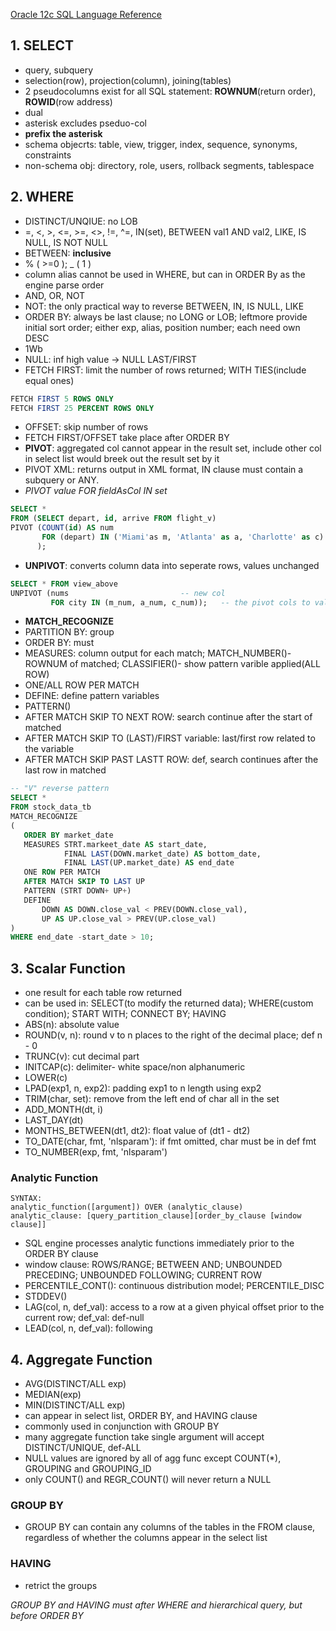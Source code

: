 [Oracle 12c SQL Language Reference](https://docs.oracle.com/database/121/SQLRF/toc.htm)

## 1. SELECT
- query, subquery
- selection(row), projection(column), joining(tables)
- 2 pseudocolumns exist for all SQL statement: **ROWNUM**(return order), **ROWID**(row address)
- dual
- asterisk excludes pseduo-col
- **prefix the asterisk**
- schema objecrts: table, view, trigger, index, sequence, synonyms, constraints
- non-schema obj: directory, role, users, rollback segments, tablespace

## 2. WHERE
- DISTINCT/UNQIUE: no LOB
- =, <, >, <=, >=, <>, !=, ^=, IN(set), BETWEEN val1 AND val2, LIKE, IS NULL, IS NOT NULL
- BETWEEN: **inclusive**
- % ( >=0 ); _ ( 1 )
- column alias cannot be used in WHERE, but can in ORDER By as the engine parse order
- AND, OR, NOT
- NOT: the only practical way to reverse BETWEEN, IN, IS NULL, LIKE
- ORDER BY: always be last clause; no LONG or LOB; leftmore provide initial sort order; either exp, alias, position number; each need own DESC
- 1Wb
- NULL: inf high value -> NULL LAST/FIRST
- FETCH FIRST: limit the number of rows returned; WITH TIES(include equal ones)
```sql
FETCH FIRST 5 ROWS ONLY
FETCH FIRST 25 PERCENT ROWS ONLY
```
- OFFSET: skip number of rows
- FETCH FIRST/OFFSET take place after ORDER BY
- **PIVOT**: aggregated col cannot appear in the result set, include other col in select list would breek out the result set by it
- PIVOT XML: returns output in XML format, IN clause must contain a subquery or ANY.
- *PIVOT value FOR fieldAsCol IN set*
```sql
SELECT * 
FROM (SELECT depart, id, arrive FROM flight_v)                          -- col need for pivot, or col to break down the result set
PIVOT (COUNT(id) AS num                                                 -- as values
       FOR (depart) IN ('Miami'as m, 'Atlanta' as a, 'Charlotte' as c)  -- col name
      );                                                                -- return 'Miami'_num, ....
```
- **UNPIVOT**: converts column data into seperate rows, values unchanged
```sql
SELECT * FROM view_above
UNPIVOT (nums                         -- new col
         FOR city IN (m_num, a_num, c_num));   -- the pivot cols to values of the new col
```
- **MATCH_RECOGNIZE**
- PARTITION BY: group
- ORDER BY: must
- MEASURES: column output for each match; MATCH_NUMBER()-ROWNUM of matched; CLASSIFIER()- show pattern varible applied(ALL ROW)
- ONE/ALL ROW PER MATCH
- DEFINE: define pattern variables
- PATTERN()
- AFTER MATCH SKIP TO NEXT ROW: search continue after the start of matched
- AFTER MATCH SKIP TO (LAST)/FIRST variable: last/first row related to the variable
- AFTER MATCH SKIP PAST LASTT ROW: def, search continues after the last row in matched
```sql
-- "V" reverse pattern
SELECT *
FROM stock_data_tb
MATCH_RECOGNIZE
(
   ORDER BY market_date
   MEASURES STRT.markeet_date AS start_date,
            FINAL LAST(DOWN.market_date) AS bottom_date,
            FINAL LAST(UP.market_date) AS end_date
   ONE ROW PER MATCH
   AFTER MATCH SKIP TO LAST UP
   PATTERN (STRT DOWN+ UP+)
   DEFINE
       DOWN AS DOWN.close_val < PREV(DOWN.close_val),
       UP AS UP.close_val > PREV(UP.close_val)
)
WHERE end_date -start_date > 10;
```
## 3. Scalar Function
- one result for each table row returned
- can be used in: SELECT(to modify the returned data); WHERE(custom condition); START WITH; CONNECT BY; HAVING
- ABS(n): absolute value
- ROUND(v, n): round v to n places to the right of the decimal place; def n - 0
- TRUNC(v): cut decimal part
- INITCAP(c): delimiter- white space/non alphanumeric
- LOWER(c)
- LPAD(exp1, n, exp2): padding exp1 to n length using exp2
- TRIM(char, set): remove from the left end of char all in the set
- ADD_MONTH(dt, i)
- LAST_DAY(dt)
- MONTHS_BETWEEN(dt1, dt2): float value of (dt1 - dt2)
- TO_DATE(char, fmt, 'nlsparam'): if fmt omitted, char must be in def fmt
- TO_NUMBER(exp, fmt, 'nlsparam')

### Analytic Function
```text
SYNTAX:
analytic_function([argument]) OVER (analytic_clause)
analytic_clause: [query_partition_clause][order_by_clause [window clause]]
```
- SQL engine processes analytic functions immediately prior to the ORDER BY clause
- window clause: ROWS/RANGE; BETWEEN AND; UNBOUNDED PRECEDING; UNBOUNDED FOLLOWING; CURRENT ROW
- PERCENTILE_CONT(): continuous distribution model; PERCENTILE_DISC
- STDDEV()
- LAG(col, n, def_val): access to a row at a given phyical offset prior to the current row; def_val: def-null
- LEAD(col, n, def_val): following

## 4. Aggregate Function
- AVG(DISTINCT/ALL exp)
- MEDIAN(exp)
- MIN(DISTINCT/ALL exp)
- can appear in select list, ORDER BY, and HAVING clause
- commonly used in conjunction with GROUP BY
- many aggregate function take single argument will accept DISTINCT/UNIQUE, def-ALL
- NULL values are ignored by all of agg func except COUNT(\*), GROUPING and GROUPING_ID
- only COUNT() and REGR_COUNT() will never return a NULL
### GROUP BY
- GROUP BY can contain any columns of the tables in the FROM clause, regardless of whether the columns appear in the select list
### HAVING
- retrict the groups

*GROUP BY and HAVING must after WHERE and hierarchical query, but before ORDER BY*














